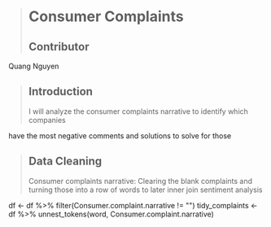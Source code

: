 > # Consumer Complaints
> ## Contributor
 <p> Quang Nguyen </p>

> ## Introduction
> <p>I will analyze the consumer complaints narrative to identify which companies 
  have the most negative comments and solutions to solve for those </p>

> ## Data Cleaning
> <p>Consumer complaints narrative: Clearing the blank complaints and turning those into a row of words to later inner join sentiment analysis</p>
 

df <- df %>%
  filter(Consumer.complaint.narrative != "")
tidy_complaints <- df %>%
  unnest_tokens(word, Consumer.complaint.narrative)



